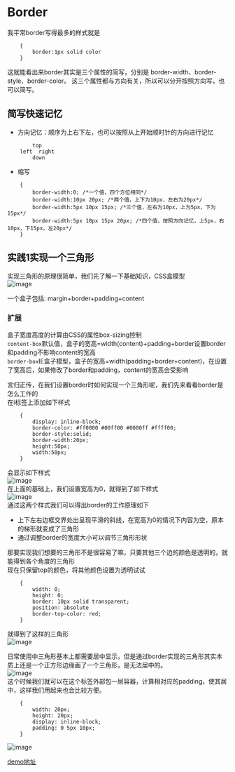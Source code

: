# Border

我平常border写得最多的样式就是
```
    {
        border:1px solid color    
    }
```
这就能看出来border其实是三个属性的简写，分别是 border-width、border-style、border-color。
这三个属性都与方向有关，所以可以分开按照方向写，也可以简写。

## 简写快速记忆
* 方向记忆：顺序为上右下左，也可以按照从上开始顺时针的方向进行记忆
```
        top
    left  right
        down
```
* 缩写
```
    {
        border-width:0; /*一个值，四个方位相同*/
        border-width:10px 20px; /*两个值，上下为10px，左右为20px*/
        border-width:5px 10px 15px; /*三个值，左右为10px，上为5px，下为15px*/ 
        border-width:5px 10px 15px 20px; /*四个值，按照方向记忆，上5px，右10px，下15px，左20px*/
    }
```
## 实践1实现一个三角形
实现三角形的原理很简单，我们先了解一下基础知识，CSS盒模型  
![image](https://github.com/Chellyyy/HelloCSS/blob/master/demo/border/box.png?raw=true)  

一个盒子包括: margin+border+padding+content
### 扩展
盒子宽度高度的计算由CSS的属性box-sizing控制  
`content-box`默认值，盒子的宽高=width(content)+padding+border设置border和padding不影响content的宽高  
`border-box`IE盒子模型，盒子的宽高=width(padding+border+content)，在设置了宽高后，如果修改了border和padding，content的宽高会受影响

言归正传，在我们设置border时如何实现一个三角形呢，我们先来看看border是怎么工作的  
在i标签上添加如下样式
```
    {
        display: inline-block;
        border-color: #ff0000 #00ff00 #0000ff #ffff00;
        border-style:solid;
        border-width:20px;
        height:50px;
        width:50px;
    }
```
会显示如下样式  
![image](https://github.com/Chellyyy/HelloCSS/blob/master/demo/border/border1.png?raw=true)  
在上面的基础上，我们设置宽高为0，就得到了如下样式  
![image](https://github.com/Chellyyy/HelloCSS/blob/master/demo/border/border2.png?raw=true)  
通过这两个样式我们可以得出border的工作原理如下
* 上下左右边框交界处出呈现平滑的斜线，在宽高为0的情况下内容为空，原本的梯形就变成了三角形
* 通过调整border的宽度大小可以调节三角形形状  

那要实现我们想要的三角形不是很容易了嘛，只要其他三个边的颜色是透明的，就能得到各个角度的三角形  
现在只保留top的颜色，将其他颜色设置为透明试试
```
    {
        width: 0;
        height: 0;
        border: 10px solid transparent;
        position: absolute
        border-top-color: red;
    }
```
就得到了这样的三角形  
![image](https://github.com/Chellyyy/HelloCSS/blob/master/demo/border/triangle.png?raw=true)  

日常使用中三角形基本上都需要居中显示，但是通过border实现的三角形其实本质上还是一个正方形边缘画了一个三角形，是无法居中的。  
![image](https://github.com/Chellyyy/HelloCSS/blob/master/demo/border/triangle2.png?raw=true)  
这个时候我们就可以在这个标签外部包一层容器，计算相对应的padding，使其居中，这样我们用起来也会比较方便。
```
    {
        width: 20px;
        height: 20px;
        display: inline-block;
        padding: 0 5px 10px;
    }
```
![image](https://github.com/Chellyyy/HelloCSS/blob/master/demo/border/triangle3.png?raw=true)  

[demo地址](https://github.com/Chellyyy/HelloCSS/blob/master/demo/border/index.html)